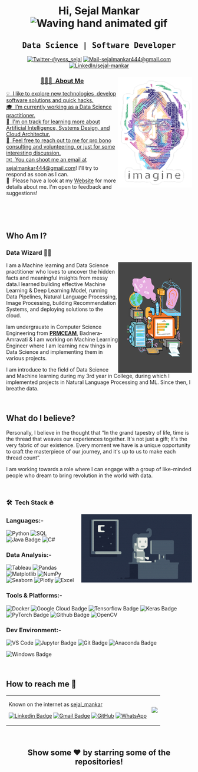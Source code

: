 <div align="center">
  <h1>Hi, Sejal Mankar <img src="https://raw.githubusercontent.com/nixin72/nixin72/master/wave.gif" 
         alt="Waving hand animated gif"
         height="45"
         width="45" />
  <h2 align='center'> <samp>Data Science | Software Developer </samp></h2>
</div>

<p align="center">
<a href="https://twitter.com/yess_sejal" target="_blank"><img src="https://img.shields.io/badge/Twitter-1ca0f1?style=flat-square&labelColor=1ca0f1&logo=twitter&logoColor=white" alt="Twitter-@yess_sejal"></a>
<a href="mailto:sejalmankar444@gmail.com" target="_blank"><img src="https://img.shields.io/badge/Mail_Me-c14438?style=flat-square&logo=Gmail&logoColor=white" alt="Mail-sejalmankar444@gmail.com"/>
<a align="center" href="https://www.linkedin.com/in/sejal-mankar-270664226/" target="_blank"><img src="https://img.shields.io/badge/LinkedIn-%230077B5.svg?&style=flat-square&logo=linkedin&logoColor=white" alt="LinkedIn/sejal-mankar"/>

<!-- <a href="https://paypal.me/udaylunawat" target="_blank"><img src="https://img.shields.io/badge/Paypal-00457C?style=flat-square&labelColor=000000&logo=PayPal" alt="https://paypal.me/udaylunawat"></a>
<a href="https://open.spotify.com/playlist/69Ez7Nck73tXmrbGSVXdJ6" target="_blank"><img src="https://img.shields.io/badge/Spotify-%231ED760.svg?&style=flat-square&logo=spotify&logoColor=white" alt="Spotify"></a>
<a href="https://medium.com/@udaylunawat" target="_blank"><img src="https://img.shields.io/badge/Medium-03a57a?style=flat-square&labelColor=000000&logo=Medium" alt="Medium/@udaylunawat"></a> -->

</p>

<img src="https://github.com/udaylunawat/udaylunawat/blob/master/img/lennon_word.png" height="300" width="200" align="right"/>
	
### 👨🏻‍💻 &nbsp;About Me

💡 &nbsp;I like to explore new technologies ,develop software solutions and quick hacks.\
🎓 &nbsp;I’m currently working as a Data Science practitioner.\
🌱 &nbsp;I'm on track for learning more about Artificial Intelligence, Systems Design, and Cloud Architectur.\
💬 &nbsp;Feel free to reach out to me for pro bono consulting and volunteering, or just for some interesting discussion.\
✉️ &nbsp;You can shoot me an email at sejalmankar444@gmail.com! I'll try to respond as soon as I can.\
📄 &nbsp;Please have a look at my [Website](https://www.linkedin.com/in/sejal-mankar-270664226/) for more details about me. I'm open to feedback and suggestions!

</br>
</br>
</br>

## Who Am I?

### Data Wizard 🧙‍♂️

<img alt="Coder GIF" src="https://github.com/udaylunawat/udaylunawat/blob/master/img/giphy.gif" height="300" width="200" align="right"/>

I am a Machine learning and Data Science practitioner who loves to uncover the hidden facts and meaningful insights from messy data.I learned building effective Machine Learning & Deep Learning Model, running Data Pipelines, Natural Language Processing, Image Processing, building Recommendation Systems, and deploying solutions to the cloud.

Iam undergrauate in Computer Science Engineering from <a href="https://prmceam.ac.in/" target="_blank">**PRMCEAM**</a>, Badnera-Amravati &  I am working on Machine Learning Engineer where I am learning new things in Data Science and implementing them in various projects.

I am introduce to the field of Data Science and Machine learning during my 3rd year in College, during which I implemented projects in Natural Language Processing and ML. Since then, I breathe data.



<br>

## What do I believe?

Personally, I believe in the thought that “In the grand tapestry of life, time is the thread that weaves our experiences together. It's not just a gift; it's the very fabric of our existence. Every moment we have is a unique opportunity to craft the masterpiece of our journey, and it's up to us to make each thread count”. 

I am working towards a role where I can engage with a group of like-minded people who dream to bring revolution in the world with data.

<br>

### 🛠 &nbsp;Tech Stack 🔥

<img alt="Night Coding" src="https://raw.githubusercontent.com/AVS1508/AVS1508/master/assets/Night-Coding.gif" width="300" align="right"/>

### Languages:-
![Python](https://img.shields.io/badge/-Python-000000?style=flat-square&logo=Python)
![SQL](https://img.shields.io/badge/-SQL-000000?style=flat-square&logo=MicrosoftSQLServer&logoColor=white)
![Java Badge](https://img.shields.io/badge/-Java-000000?style=flat-square&logo=Java&logoColor=white)
![C#](https://img.shields.io/badge/-C%23-000000?style=flat-square&logo=Csharp&logoColor=white)

### Data Analysis:-
![Tableau](https://img.shields.io/badge/-Tableau-000000?style=flat-square&logo=Tableau)
![Pandas](https://img.shields.io/badge/-Pandas-000000?logo=pandas&style=flat-square&logoColor=white)
![Matplotlib](https://img.shields.io/badge/-Matplotlib-000000?style=flat&logo=python)
![NumPy](https://img.shields.io/badge/-NumPy-000000?style=flat-square&logo=numpy&logoColor=white)
![Seaborn](https://img.shields.io/badge/-Seaborn-000000?style=flat-square&logoColor=white)
![Plotly](https://img.shields.io/badge/-Plotly-000000?style=flat-square&logo=Plotly&logoColor=white)
![Excel](https://img.shields.io/badge/-Excel-000000?style=flat-square&logo=MicrosoftExcel&logoColor=white)


### Tools & Platforms:- 
![Docker](https://img.shields.io/badge/-Docker-000000?style=flat-square&logo=docker)
![Google Cloud Badge](https://img.shields.io/badge/-Google_Cloud_Platform-000000?style=flat-square&logo=google-cloud&logoColor=white)
![Tensorflow Badge](https://img.shields.io/badge/Tensorflow-000000?logo=tensorflow&style=flat-square)
![Keras Badge](https://img.shields.io/badge/Keras-000000?logo=keras&style=flat-square)
![PyTorch Badge](https://img.shields.io/badge/PyTorch-000000?logo=pytorch&style=flat-square)
![Github Badge](https://img.shields.io/badge/-Github-000000?style=flat-square&logo=github&logoColor=white)
![OpenCV](https://img.shields.io/badge/-OpenCV-000000?style=flat&logo=C%2B%2B&)

### Dev Environment:-

![VS Code](http://img.shields.io/badge/-VS%20Code-000000?style=flat-square&logo=visual-studio-code)
![Jupyter Badge](https://img.shields.io/badge/-Jupyter-000000?style=flat-square&logo=jupyter&logoColor=white)
![Git Badge](https://img.shields.io/badge/-Git-000000?style=flat-square&logo=git&logoColor=white)
![Anaconda Badge](https://img.shields.io/badge/-Anaconda-000000?style=flat-square&logo=anaconda&logoColor=white)

![Windows Badge](https://img.shields.io/badge/Windows-000000?style=flat-square&logo=windows&logoColor=white)

<!--**Languages:** Python, SQL, Java, C#.

**Libraries & Tools:** Google Cloud Platform, TensorFlow,  
Keras, PyTorch, Streamlit, NumPy, Pandas, Scikit-Learn, Tableau,  
Matplotlib, NLTK, Plotly, Scipy, Seaborn, OpenCV.

**Data Analysis:** Exploratory Data Analysis, Natural Language Processing,  
Computer Vision, Model Development. 
Data Visualization, Tableau, Pipeline.

**Development Environment:** Windows, Jupyter Notebook, Visual Studio Code.-->

</p>

<br>


## How to reach me 📱

<table>
  <tr>
    <td>
      
Known on the internet as [sejal_mankar](https://www.google.com/search?q=sejal_mankar)

[![Linkedin Badge](https://img.shields.io/badge/-LinkedIn-blue?style=flat-square&logo=Linkedin&logoColor=white&link=https://www.linkedin.com/in/sejal_mankar)](https://www.linkedin.com/in/sejal-mankar-270664226/)
[![Gmail Badge](https://img.shields.io/badge/-Gmail-c14438?style=flat-square&logo=Gmail&logoColor=white&link=mailto:yashrajjain726@gmail.com)](mailto:sejalmankar444@gmail.com)
[![GitHub](https://img.shields.io/badge/-GitHub-181717?style=flat-square&logo=github&logoColor=white&link=https://github.com/yashrajjain726)](https://github.com/sejalmankar1012)
[![WhatsApp](https://img.shields.io/badge/-WhatsApp-181717?style=flat-square&logo=whatsapp&logoColor=white&link=https://wa.me/9370124045)](https://wa.me/9370124045)

<!-- [<img src="https://img.icons8.com/windows/64/000000/medium-logo.png"/>](https://medium.com/@udaylunawat) -->

 </td>   
     <td>
     <img align='right' src="https://github-readme-stats.vercel.app/api?username=sejalmankar1012&show_icons=true&hide=&hide_border=true&theme=tokyonight">
     </td>
   </tr>
</table>

<br>



<div align="center">
<h2> Show some ❤️ by starring some of the repositories! </h2>
</div>


